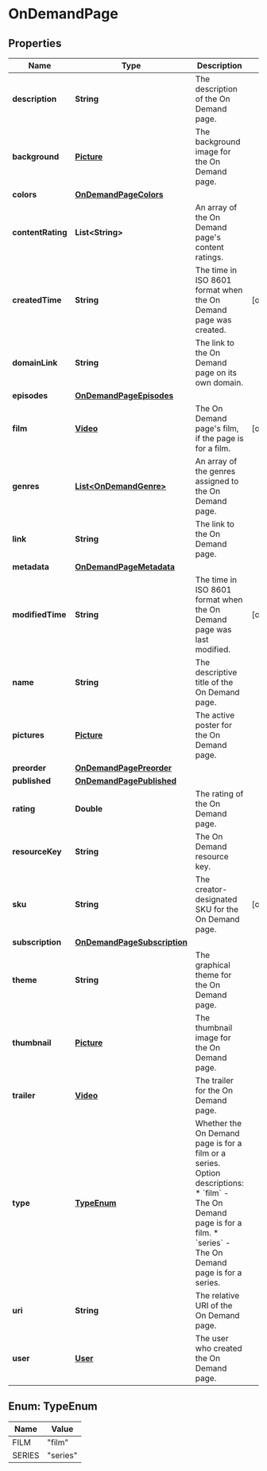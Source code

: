 

# OnDemandPage


## Properties

| Name | Type | Description | Notes |
|------------ | ------------- | ------------- | -------------|
|**description** | **String** | The description of the On Demand page. |  |
|**background** | [**Picture**](Picture.md) | The background image for the On Demand page. |  |
|**colors** | [**OnDemandPageColors**](OnDemandPageColors.md) |  |  |
|**contentRating** | **List&lt;String&gt;** | An array of the On Demand page&#39;s content ratings. |  |
|**createdTime** | **String** | The time in ISO 8601 format when the On Demand page was created. |  [optional] |
|**domainLink** | **String** | The link to the On Demand page on its own domain. |  |
|**episodes** | [**OnDemandPageEpisodes**](OnDemandPageEpisodes.md) |  |  |
|**film** | [**Video**](Video.md) | The On Demand page&#39;s film, if the page is for a film. |  [optional] |
|**genres** | [**List&lt;OnDemandGenre&gt;**](OnDemandGenre.md) | An array of the genres assigned to the On Demand page. |  |
|**link** | **String** | The link to the On Demand page. |  |
|**metadata** | [**OnDemandPageMetadata**](OnDemandPageMetadata.md) |  |  |
|**modifiedTime** | **String** | The time in ISO 8601 format when the On Demand page was last modified. |  [optional] |
|**name** | **String** | The descriptive title of the On Demand page. |  |
|**pictures** | [**Picture**](Picture.md) | The active poster for the On Demand page. |  |
|**preorder** | [**OnDemandPagePreorder**](OnDemandPagePreorder.md) |  |  |
|**published** | [**OnDemandPagePublished**](OnDemandPagePublished.md) |  |  |
|**rating** | **Double** | The rating of the On Demand page. |  |
|**resourceKey** | **String** | The On Demand resource key. |  |
|**sku** | **String** | The creator-designated SKU for the On Demand page. |  [optional] |
|**subscription** | [**OnDemandPageSubscription**](OnDemandPageSubscription.md) |  |  |
|**theme** | **String** | The graphical theme for the On Demand page. |  |
|**thumbnail** | [**Picture**](Picture.md) | The thumbnail image for the On Demand page. |  |
|**trailer** | [**Video**](Video.md) | The trailer for the On Demand page. |  |
|**type** | [**TypeEnum**](#TypeEnum) | Whether the On Demand page is for a film or a series.  Option descriptions:  * &#x60;film&#x60; - The On Demand page is for a film.  * &#x60;series&#x60; - The On Demand page is for a series.  |  |
|**uri** | **String** | The relative URI of the On Demand page. |  |
|**user** | [**User**](User.md) | The user who created the On Demand page. |  |



## Enum: TypeEnum

| Name | Value |
|---- | -----|
| FILM | &quot;film&quot; |
| SERIES | &quot;series&quot; |



